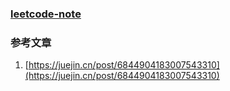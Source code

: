 ### [leetcode-note](https://shenfeng1945.github.io/leetcode-note)


### 参考文章

1. [https://juejin.cn/post/6844904183007543310](https://juejin.cn/post/6844904183007543310)